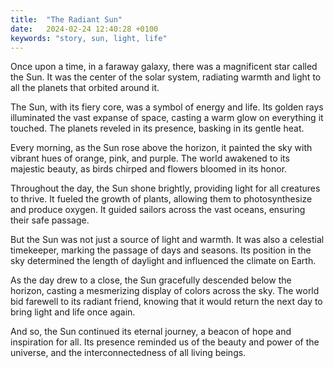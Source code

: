 ```yaml
---
title:  "The Radiant Sun"
date:   2024-02-24 12:40:28 +0100
keywords: "story, sun, light, life"
---
```


Once upon a time, in a faraway galaxy, there was a magnificent star called the Sun. It was the center of the solar system, radiating warmth and light to all the planets that orbited around it.

The Sun, with its fiery core, was a symbol of energy and life. Its golden rays illuminated the vast expanse of space, casting a warm glow on everything it touched. The planets reveled in its presence, basking in its gentle heat.

Every morning, as the Sun rose above the horizon, it painted the sky with vibrant hues of orange, pink, and purple. The world awakened to its majestic beauty, as birds chirped and flowers bloomed in its honor.

Throughout the day, the Sun shone brightly, providing light for all creatures to thrive. It fueled the growth of plants, allowing them to photosynthesize and produce oxygen. It guided sailors across the vast oceans, ensuring their safe passage.

But the Sun was not just a source of light and warmth. It was also a celestial timekeeper, marking the passage of days and seasons. Its position in the sky determined the length of daylight and influenced the climate on Earth.

As the day drew to a close, the Sun gracefully descended below the horizon, casting a mesmerizing display of colors across the sky. The world bid farewell to its radiant friend, knowing that it would return the next day to bring light and life once again.

And so, the Sun continued its eternal journey, a beacon of hope and inspiration for all. Its presence reminded us of the beauty and power of the universe, and the interconnectedness of all living beings.
